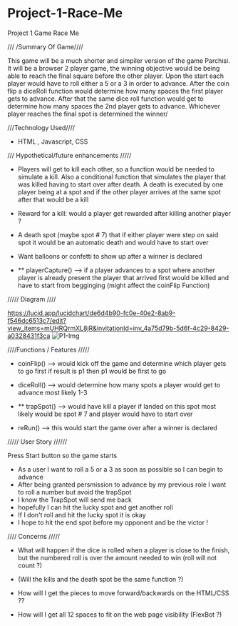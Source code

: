 # Project-1-Race-Me


Project 1 Game Race Me 




/// /Summary Of Game////

This game will be a much shorter and simpiler version of the game Parchisi. It will be a browser 2 player game, the winning objective would be being able to reach the final square before the other player. Upon the start each player would have to roll either a 5 or a 3 in order to advance. After the coin flip a diceRoll function would determine how many spaces the first player gets to advance. After that the same dice roll function would get to determine how many spaces the 2nd player gets to advance. Whichever player reaches the final spot is determined the winner/ 

///Technology Used////
- HTML , Javascript, CSS

/// Hypothetical/future enhancements /////


- Players will get to kill each other, so a function would be needed to simulate a kill. Also a conditional function that simulates the player that was killed having to start over after death. A death is executed by one player being at a spot and if the other player arrives at the same spot after that would be a kill

- Reward for a kill: would a player get rewarded after killing another player ?

- A death spot (maybe spot # 7) that if either player were step on said spot it would be an automatic death and would have to start over

- Want balloons or confetti to show up after a winner is declared

 -  ** playerCapture() --> if a player advances to a spot where another player is already present the player that arrived first would be killed and have to start from begginging (might affect the coinFlip Function)


///// Diagram ////

https://lucid.app/lucidchart/de6d4b90-fc0e-40e2-8ab9-f546dc6513c7/edit?view_items=mUHRQrmXL8jR&invitationId=inv_4a75d79b-5d6f-4c29-8429-a0328431f3ca
![P1-Img](https://github.com/F2easy/Project-1-Race-Me/assets/101888578/fd3b10b6-ba7b-4092-84a4-ebd7899a59ae)


////Functions / Features /////


- coinFlip() --> would kick off the game and determine which player gets to go first if result is p1 then p1 would be first to go

- diceRoll() --> would determine how many spots a player would get to advance most likely 1-3

-  ** trapSpot() --> would have kill a player if landed on this spot most likely would be spot # 7 and player would have to start over

-  reRun() --> this would start the game over after a winner is declared

///// User Story //////

Press Start button so the game starts
- As a user I want to roll a 5 or a 3 as soon as possible so I can begin to advance
- After being granted persmission to advance by my previous role I want to roll a number but avoid the trapSpot
- I know the TrapSpot will send me back
- hopefully I can hit the lucky spot and get another roll
- If I don't roll and hit the lucky spot it is okay
- I hope to hit the end spot before my opponent and be the victor !



//// Concerns /////

- What will happen if the dice is rolled when a player is close to the finish, but the numbered roll is over the amount needed to win (roll will not count ?)

- (Will the kills and the death spot be the same function ?)

- How will I get the pieces to move forward/backwards on the HTML/CSS ??

- How will I get all 12 spaces to fit on the web page visibility (FlexBot ?)
